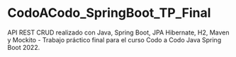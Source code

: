 # CodoACodo_SpringBoot_TP_Final
API REST CRUD realizado con Java, Spring Boot, JPA Hibernate, H2, Maven y Mockito - Trabajo práctico final para el curso Codo a Codo Java Spring Boot 2022.
